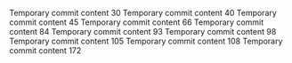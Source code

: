 Temporary commit content 30
Temporary commit content 40
Temporary commit content 45
Temporary commit content 66
Temporary commit content 84
Temporary commit content 93
Temporary commit content 98
Temporary commit content 105
Temporary commit content 108
Temporary commit content 172
